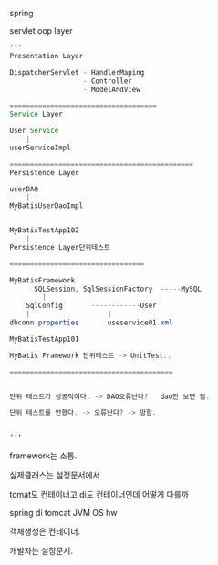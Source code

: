 spring

servlet oop layer

~~~java
'''
Presentation Layer

DispatcherServlet - HandlerMaping
                  - Controller
                  - ModelAndView

====================================
Service Layer

User Service
    |
userServiceImpl

=============================================     
Persistence Layer

userDAO
    |
MyBatisUserDaoImpl


MyBatisTestApp102 
    |
Persistence Layer단위테스트

=================================

MyBatisFramework
      SQLSession, SqlSessionFactory  -----MySQL
        |
    SqlConfig       ------------User
    |                   |
dbconn.properties       useservice01.xml

MyBatisTestApp101

MyBatis Framework 단위테스트 -> UnitTest..

========================================


단위 테스트가 성공적이다. -> DAO오류난다?   dao만 보면 됨. 

단위 테스트를 안했다. -> 오류난다? -> 망함. 


'''
~~~


framework는 소통. 

실제클래스는 설정문서에서 


tomat도 컨테이너고 di도 컨테이너인데 어떻게 다를까

spring di
tomcat
JVM
OS
hw

객체생성은 컨테이너. 

개발자는 설정문서.


